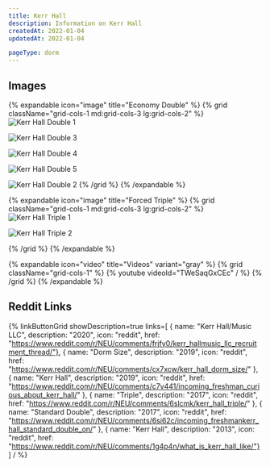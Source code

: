 ```yaml
---
title: Kerr Hall
description: Information on Kerr Hall
createdAt: 2022-01-04
updatedAt: 2022-01-04

pageType: dorm
---
```


## Images

{% expandable icon="image" title="Economy Double" %}
{% grid className="grid-cols-1 md:grid-cols-3 lg:grid-cols-2" %}
![Kerr Hall Double 1](/housing/kerr-hall/double1.png)

![Kerr Hall Double 3](/housing/kerr-hall/double3.png)

![Kerr Hall Double 4](/housing/kerr-hall/double4.png)

![Kerr Hall Double 5](/housing/kerr-hall/double5.png)

![Kerr Hall Double 2](/housing/kerr-hall/double2.png)
{% /grid %}
{% /expandable %}

{% expandable icon="image" title="Forced Triple" %}
{% grid className="grid-cols-1 md:grid-cols-3 lg:grid-cols-2" %}
![Kerr Hall Triple 1](/housing/kerr-hall/triple1.png)

![Kerr Hall Triple 2](/housing/kerr-hall/triple2.png)

{% /grid %}
{% /expandable %}

{% expandable icon="video" title="Videos" variant="gray" %}
{% grid className="grid-cols-1" %}
{% youtube videoId="TWeSaqGxCEc" / %}
{% /grid %}
{% /expandable %}

## Reddit Links

{% linkButtonGrid
  showDescription=true
  links=[
    { name: "Kerr Hall/Music LLC", description: "2020", icon: "reddit", href: "https://www.reddit.com/r/NEU/comments/frjfy0/kerr_hallmusic_llc_recruitment_thread/"},
    { name: "Dorm Size", description: "2019", icon: "reddit", href: "https://www.reddit.com/r/NEU/comments/cx7xcw/kerr_hall_dorm_size/" },
    { name: "Kerr Hall", description: "2019", icon: "reddit", href: "https://www.reddit.com/r/NEU/comments/c7v441/incoming_freshman_curious_about_kerr_hall/" },
    { name: "Triple", description: "2017", icon: "reddit", href: "https://www.reddit.com/r/NEU/comments/6slcmk/kerr_hall_triple/" },
    { name: "Standard Double", description: "2017", icon: "reddit", href: "https://www.reddit.com/r/NEU/comments/6si62c/incoming_freshmankerr_hall_standard_double_on/" },
    { name: "Kerr Hall", description: "2013", icon: "reddit", href: "https://www.reddit.com/r/NEU/comments/1g4p4n/what_is_kerr_hall_like/"}
  ] / %}
